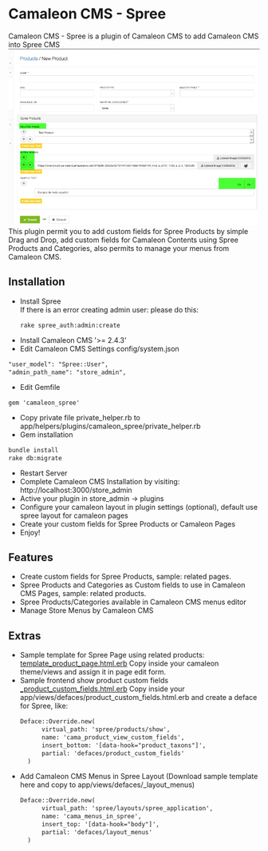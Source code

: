 # Camaleon CMS - Spree 
Camaleon CMS - Spree is a plugin of Camaleon CMS to add Camaleon CMS into Spree CMS
![](screenshot.png)
This plugin permit you to add custom fields for Spree Products by simple Drag and Drop, add custom fields for Camaleon Contents using Spree Products and Categories, also permits to manage your menus from Camaleon CMS.
## Installation
* Install Spree   
    If there is an error creating admin user: please do this:
    ```
    rake spree_auth:admin:create
    ```
* Install Camaleon CMS '>= 2.4.3'
* Edit Camaleon CMS Settings config/system.json
 ```
 "user_model": "Spree::User",
 "admin_path_name": "store_admin",
 ```
* Edit Gemfile
```
gem 'camaleon_spree'
```
* Copy private file private_helper.rb to app/helpers/plugins/camaleon_spree/private_helper.rb
* Gem installation
```
bundle install
rake db:migrate
```
* Restart Server
* Complete Camaleon CMS Installation by visiting: http://localhost:3000/store_admin
* Active your plugin in store_admin -> plugins
* Configure your camaleon layout in plugin settings (optional), default use spree layout for camaleon pages
* Create your custom fields for Spree Products or Camaleon Pages
* Enjoy!

## Features
* Create custom fields for Spree Products, sample: related pages.
* Spree Products and Categories as Custom fields to use in Camaleon CMS Pages, sample: related products.
* Spree Products/Categories available in Camaleon CMS menus editor
* Manage Store Menus by Camaleon CMS

## Extras
* Sample template for Spree Page using related products: [template_product_page.html.erb](app/views/examples/template_product_page.html.erb)
  Copy inside your camaleon theme/views and assign it in page edit form.
* Sample frontend show product custom fields [_product_custom_fields.html.erb](app/views/examples/_product_custom_fields.html.erb)
  Copy inside your app/views/defaces/product_custom_fields.html.erb and create a deface for Spree, like:    
  ```
  Deface::Override.new(
        virtual_path: 'spree/products/show',
        name: 'cama_product_view_custom_fields',
        insert_bottom: '[data-hook="product_taxons"]',
        partial: 'defaces/product_custom_fields'
    )
  ```
* Add Camaleon CMS Menus in Spree Layout (Download sample template here and copy to app/views/defaces/_layout_menus)
  ```
  Deface::Override.new(
        virtual_path: 'spree/layouts/spree_application',
        name: 'cama_menus_in_spree',
        insert_top: '[data-hook="body"]',
        partial: 'defaces/layout_menus'
    )
  ```